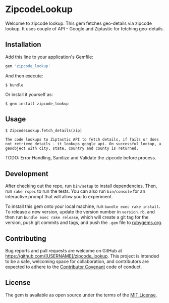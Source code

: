 # ZipcodeLookup

Welcome to zipcode lookup. This gem fetches geo-details via zipcode lookup. It uses couple of API - Google and Ziptastic for fetching geo-details.

## Installation

Add this line to your application's Gemfile:

```ruby
gem 'zipcode_lookup'
```

And then execute:

    $ bundle

Or install it yourself as:

    $ gem install zipcode_lookup

## Usage

    $ ZipcodeLookup.fetch_details(zip)

    The code lookups to Ziptastic API to fetch details, if fails or does not retrieve details - it lookups google api. On successful lookup, a geoobject with city, state, country and county is returned.

TODO: Error Handling, Sanitize and Validate the zipcode before process.

## Development

After checking out the repo, run `bin/setup` to install dependencies. Then, run `rake rspec` to run the tests. You can also run `bin/console` for an interactive prompt that will allow you to experiment.

To install this gem onto your local machine, run `bundle exec rake install`. To release a new version, update the version number in `version.rb`, and then run `bundle exec rake release`, which will create a git tag for the version, push git commits and tags, and push the `.gem` file to [rubygems.org](https://rubygems.org).

## Contributing

Bug reports and pull requests are welcome on GitHub at https://github.com/[USERNAME]/zipcode_lookup. This project is intended to be a safe, welcoming space for collaboration, and contributors are expected to adhere to the [Contributor Covenant](contributor-covenant.org) code of conduct.


## License

The gem is available as open source under the terms of the [MIT License](http://opensource.org/licenses/MIT).


